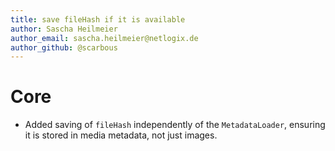 ```yaml
---
title: save fileHash if it is available
author: Sascha Heilmeier
author_email: sascha.heilmeier@netlogix.de
author_github: @scarbous
---
```

# Core
* Added saving of `fileHash` independently of the `MetadataLoader`, ensuring it is stored in media metadata, not just images.
